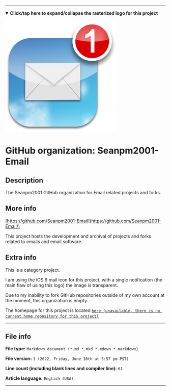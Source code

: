 
***

<!--
<details><summary><b lang="en">Click/tap here to expand/collapse the vectorized logo for this project</b></summary>

![MediaWiki_2003.svg failed to load. The file may be missing or corrupt. Check the file path for errors first.](/AdditionalInfo/2/Seanpm2001-Email/MediaWiki_2003.svg)

</details>
!-->

<details open><summary><b lang="en">Click/tap here to expand/collapse the rasterized logo for this project</b></summary>

![iOS-Email_App_1notif.png failed to load. The file may be missing or corrupt. Check the file path for errors first.](/AdditionalInfo/2/Seanpm2001-Email/iOS-Email_App_1notif.png)

</details>

# GitHub organization: Seanpm2001-Email

## Description

The Seanpm2001 GitHub organization for Email related projects and forks.

## More info

[https://github.com/Seanpm2001-Email](https://github.com/Seanpm2001-Email/)

This project hosts the development and archival of projects and forks related to emails and email software.

## Extra info

This is a category project.

I am using the iOS 6 mail icon for this project, with a single notification (the main flaw of using this logo) the image is transparent.

<!--
As of 2022, May 27th, I don't have any projects that use for this organization yet.
!-->

Due to my inability to fork GitHub repositories outside of my own account at the moment, this organization is empty.

The homepage for this project is located [`here (unavailable, there is no current home repository for this project)`](https://www.example.com)

<!--
There is no current home repository for this project.
!-->

***

## File info

**File type:** `Markdown document (*.md *.mkd *.mdown *.markdown)`

**File version:** `1 (2022, Friday, June 10th at 5:57 pm PST)`

**Line count (including blank lines and compiler line):** `61`

**Article language:** `English (USA)`

***
